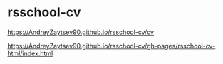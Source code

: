 # rsschool-cv
https://AndreyZaytsev90.github.io/rsschool-cv/cv

https://AndreyZaytsev90.github.io/rsschool-cv/gh-pages/rsschool-cv-html/index.html

